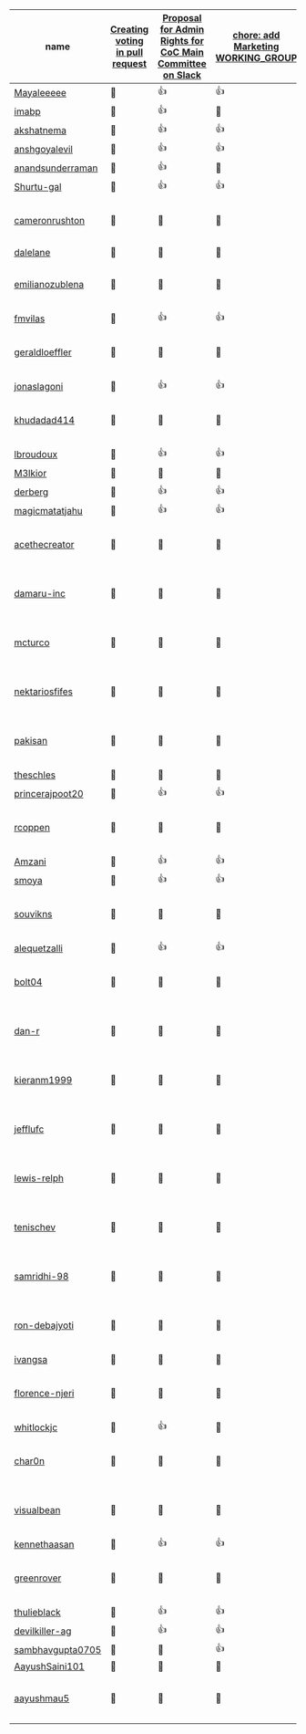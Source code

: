 <!-- This file is generated by a script. Do not manually update it unless there is a visible mistake and point to the script that is responsible for updating the document. -->
| <span style="position: relative; cursor: pointer;" title="GitHub user name">name</span> | [Creating voting in pull request](https://github.com/AayushSaini101/Vote/issues/70) | [Proposal for Admin Rights for CoC Main Committee on Slack](https://github.com/AayushSaini101/Vote/issues/1227) | [chore: add Marketing WORKING_GROUP](https://github.com/AayushSaini101/Vote/issues/1130) | [docs: add instruction how voting automation works](https://github.com/AayushSaini101/Vote/issues/1155) | <span style="position: relative; cursor: pointer;" title="Last time the TSC member participated in a vote">lastParticipatedVoteTime</span> | <span style="position: relative; cursor: pointer;" title="isVotedInLast3Months">isVotedInLast3Months</span> | <span style="position: relative; cursor: pointer;" title="Date when last vote was closed. It indicated when the last voting took place and marks the date when this tracking document was updated.">lastVoteClosedTime</span> | <span style="position: relative; cursor: pointer;" title="Number of times TSC member agreed in a vote.">agreeCount</span> | <span style="position: relative; cursor: pointer;" title="Number of times TSC member did not agree in a vote.">disagreeCount</span> | <span style="position: relative; cursor: pointer;" title="Number of times TSC member abstained from voting.">abstainCount</span> | <span style="position: relative; cursor: pointer;" title="Number of times TSC member did not participate in voting.">notParticipatingCount</span> |
| --- | --- | --- | --- | --- | --- | --- | --- | --- | --- | --- | --- |
| [Mayaleeeee](https://github.com/Mayaleeeee) | <span style="position: relative; cursor: pointer;" title="Not participated">🔕</span> | <span style="position: relative; cursor: pointer;" title="In favor">👍</span> | <span style="position: relative; cursor: pointer;" title="In favor">👍</span> | <span style="position: relative; cursor: pointer;" title="In favor">👍</span> | 2024-05-28 | true | 2024-07-24 | 3 | 0 | 0 | 4 |
| [imabp](https://github.com/imabp) | <span style="position: relative; cursor: pointer;" title="Not participated">🔕</span> | <span style="position: relative; cursor: pointer;" title="In favor">👍</span> | <span style="position: relative; cursor: pointer;" title="Not participated">🔕</span> | <span style="position: relative; cursor: pointer;" title="In favor">👍</span> | 2024-06-13 | true | 2024-07-24 | 2 | 0 | 0 | 5 |
| [akshatnema](https://github.com/akshatnema) | <span style="position: relative; cursor: pointer;" title="Not participated">🔕</span> | <span style="position: relative; cursor: pointer;" title="In favor">👍</span> | <span style="position: relative; cursor: pointer;" title="In favor">👍</span> | <span style="position: relative; cursor: pointer;" title="In favor">👍</span> | 2024-05-28 | true | 2024-07-24 | 3 | 0 | 0 | 4 |
| [anshgoyalevil](https://github.com/anshgoyalevil) | <span style="position: relative; cursor: pointer;" title="Not participated">🔕</span> | <span style="position: relative; cursor: pointer;" title="In favor">👍</span> | <span style="position: relative; cursor: pointer;" title="In favor">👍</span> | <span style="position: relative; cursor: pointer;" title="Not participated">🔕</span> | 2024-06-03 | true | 2024-07-24 | 2 | 0 | 0 | 5 |
| [anandsunderraman](https://github.com/anandsunderraman) | <span style="position: relative; cursor: pointer;" title="Not participated">🔕</span> | <span style="position: relative; cursor: pointer;" title="In favor">👍</span> | <span style="position: relative; cursor: pointer;" title="Not participated">🔕</span> | <span style="position: relative; cursor: pointer;" title="In favor">👍</span> | 2024-06-13 | true | 2024-07-24 | 2 | 0 | 0 | 5 |
| [Shurtu-gal](https://github.com/Shurtu-gal) | <span style="position: relative; cursor: pointer;" title="Not participated">🔕</span> | <span style="position: relative; cursor: pointer;" title="In favor">👍</span> | <span style="position: relative; cursor: pointer;" title="In favor">👍</span> | <span style="position: relative; cursor: pointer;" title="In favor">👍</span> | 2024-05-28 | true | 2024-07-24 | 3 | 0 | 0 | 4 |
| [cameronrushton](https://github.com/cameronrushton) | <span style="position: relative; cursor: pointer;" title="Not participated">🔕</span> | <span style="position: relative; cursor: pointer;" title="Not participated">🔕</span> | <span style="position: relative; cursor: pointer;" title="Not participated">🔕</span> | <span style="position: relative; cursor: pointer;" title="Not participated">🔕</span> | Member has not participated in all previous voting process. | Member has not participated in all previous voting process. | 2024-07-24 | 0 | 0 | 0 | 7 |
| [dalelane](https://github.com/dalelane) | <span style="position: relative; cursor: pointer;" title="Not participated">🔕</span> | <span style="position: relative; cursor: pointer;" title="Abstain">👀</span> | <span style="position: relative; cursor: pointer;" title="Not participated">🔕</span> | <span style="position: relative; cursor: pointer;" title="Not participated">🔕</span> | 2024-06-13 | true | 2024-07-24 | 0 | 0 | 1 | 6 |
| [emilianozublena](https://github.com/emilianozublena) | <span style="position: relative; cursor: pointer;" title="Not participated">🔕</span> | <span style="position: relative; cursor: pointer;" title="Not participated">🔕</span> | <span style="position: relative; cursor: pointer;" title="Not participated">🔕</span> | <span style="position: relative; cursor: pointer;" title="Not participated">🔕</span> | Member has not participated in all previous voting process. | Member has not participated in all previous voting process. | 2024-07-24 | 0 | 0 | 0 | 7 |
| [fmvilas](https://github.com/fmvilas) | <span style="position: relative; cursor: pointer;" title="Not participated">🔕</span> | <span style="position: relative; cursor: pointer;" title="In favor">👍</span> | <span style="position: relative; cursor: pointer;" title="In favor">👍</span> | <span style="position: relative; cursor: pointer;" title="In favor">👍</span> | 2024-05-28 | true | 2024-07-24 | 3 | 0 | 0 | 4 |
| [geraldloeffler](https://github.com/geraldloeffler) | <span style="position: relative; cursor: pointer;" title="Not participated">🔕</span> | <span style="position: relative; cursor: pointer;" title="Not participated">🔕</span> | <span style="position: relative; cursor: pointer;" title="Not participated">🔕</span> | <span style="position: relative; cursor: pointer;" title="Not participated">🔕</span> | Member has not participated in all previous voting process. | Member has not participated in all previous voting process. | 2024-07-24 | 0 | 0 | 0 | 7 |
| [jonaslagoni](https://github.com/jonaslagoni) | <span style="position: relative; cursor: pointer;" title="Not participated">🔕</span> | <span style="position: relative; cursor: pointer;" title="In favor">👍</span> | <span style="position: relative; cursor: pointer;" title="In favor">👍</span> | <span style="position: relative; cursor: pointer;" title="In favor">👍</span> | 2024-06-03 | true | 2024-07-24 | 3 | 0 | 0 | 4 |
| [khudadad414](https://github.com/khudadad414) | <span style="position: relative; cursor: pointer;" title="Not participated">🔕</span> | <span style="position: relative; cursor: pointer;" title="Not participated">🔕</span> | <span style="position: relative; cursor: pointer;" title="Not participated">🔕</span> | <span style="position: relative; cursor: pointer;" title="Not participated">🔕</span> | Member has not participated in all previous voting process. | Member has not participated in all previous voting process. | 2024-07-24 | 0 | 0 | 0 | 7 |
| [lbroudoux](https://github.com/lbroudoux) | <span style="position: relative; cursor: pointer;" title="Not participated">🔕</span> | <span style="position: relative; cursor: pointer;" title="In favor">👍</span> | <span style="position: relative; cursor: pointer;" title="In favor">👍</span> | <span style="position: relative; cursor: pointer;" title="Not participated">🔕</span> | 2024-06-13 | true | 2024-07-24 | 2 | 0 | 0 | 5 |
| [M3lkior](https://github.com/M3lkior) | <span style="position: relative; cursor: pointer;" title="Not participated">🔕</span> | <span style="position: relative; cursor: pointer;" title="Not participated">🔕</span> | <span style="position: relative; cursor: pointer;" title="Not participated">🔕</span> | <span style="position: relative; cursor: pointer;" title="Against">👎</span> | 2024-04-12 | true | 2024-07-24 | 0 | 1 | 0 | 6 |
| [derberg](https://github.com/derberg) | <span style="position: relative; cursor: pointer;" title="Not participated">🔕</span> | <span style="position: relative; cursor: pointer;" title="In favor">👍</span> | <span style="position: relative; cursor: pointer;" title="In favor">👍</span> | <span style="position: relative; cursor: pointer;" title="In favor">👍</span> | 2024-05-29 | true | 2024-07-24 | 3 | 0 | 0 | 4 |
| [magicmatatjahu](https://github.com/magicmatatjahu) | <span style="position: relative; cursor: pointer;" title="Not participated">🔕</span> | <span style="position: relative; cursor: pointer;" title="In favor">👍</span> | <span style="position: relative; cursor: pointer;" title="In favor">👍</span> | <span style="position: relative; cursor: pointer;" title="In favor">👍</span> | 2024-06-13 | true | 2024-07-24 | 3 | 0 | 0 | 4 |
| [acethecreator](https://github.com/acethecreator) | <span style="position: relative; cursor: pointer;" title="Not participated">🔕</span> | <span style="position: relative; cursor: pointer;" title="Not participated">🔕</span> | <span style="position: relative; cursor: pointer;" title="Not participated">🔕</span> | <span style="position: relative; cursor: pointer;" title="Not participated">🔕</span> | Member has not participated in all previous voting process. | Member has not participated in all previous voting process. | 2024-07-24 | 0 | 0 | 0 | 7 |
| [damaru-inc](https://github.com/damaru-inc) | <span style="position: relative; cursor: pointer;" title="Not participated">🔕</span> | <span style="position: relative; cursor: pointer;" title="Not participated">🔕</span> | <span style="position: relative; cursor: pointer;" title="Not participated">🔕</span> | <span style="position: relative; cursor: pointer;" title="Not participated">🔕</span> | Member has not participated in all previous voting process. | Member has not participated in all previous voting process. | 2024-07-24 | 0 | 0 | 0 | 7 |
| [mcturco](https://github.com/mcturco) | <span style="position: relative; cursor: pointer;" title="Not participated">🔕</span> | <span style="position: relative; cursor: pointer;" title="Not participated">🔕</span> | <span style="position: relative; cursor: pointer;" title="Not participated">🔕</span> | <span style="position: relative; cursor: pointer;" title="Not participated">🔕</span> | Member has not participated in all previous voting process. | Member has not participated in all previous voting process. | 2024-07-24 | 0 | 0 | 0 | 7 |
| [nektariosfifes](https://github.com/nektariosfifes) | <span style="position: relative; cursor: pointer;" title="Not participated">🔕</span> | <span style="position: relative; cursor: pointer;" title="Not participated">🔕</span> | <span style="position: relative; cursor: pointer;" title="Not participated">🔕</span> | <span style="position: relative; cursor: pointer;" title="Not participated">🔕</span> | Member has not participated in all previous voting process. | Member has not participated in all previous voting process. | 2024-07-24 | 0 | 0 | 0 | 7 |
| [pakisan](https://github.com/pakisan) | <span style="position: relative; cursor: pointer;" title="Not participated">🔕</span> | <span style="position: relative; cursor: pointer;" title="Not participated">🔕</span> | <span style="position: relative; cursor: pointer;" title="Not participated">🔕</span> | <span style="position: relative; cursor: pointer;" title="Not participated">🔕</span> | Member has not participated in all previous voting process. | Member has not participated in all previous voting process. | 2024-07-24 | 0 | 0 | 0 | 7 |
| [theschles](https://github.com/theschles) | <span style="position: relative; cursor: pointer;" title="Not participated">🔕</span> | <span style="position: relative; cursor: pointer;" title="Not participated">🔕</span> | <span style="position: relative; cursor: pointer;" title="Not participated">🔕</span> | <span style="position: relative; cursor: pointer;" title="In favor">👍</span> | 2024-04-10 | true | 2024-07-24 | 1 | 0 | 0 | 6 |
| [princerajpoot20](https://github.com/princerajpoot20) | <span style="position: relative; cursor: pointer;" title="Not participated">🔕</span> | <span style="position: relative; cursor: pointer;" title="In favor">👍</span> | <span style="position: relative; cursor: pointer;" title="In favor">👍</span> | <span style="position: relative; cursor: pointer;" title="In favor">👍</span> | 2024-05-28 | true | 2024-07-24 | 3 | 0 | 0 | 4 |
| [rcoppen](https://github.com/rcoppen) | <span style="position: relative; cursor: pointer;" title="Not participated">🔕</span> | <span style="position: relative; cursor: pointer;" title="Not participated">🔕</span> | <span style="position: relative; cursor: pointer;" title="Not participated">🔕</span> | <span style="position: relative; cursor: pointer;" title="Not participated">🔕</span> | Member has not participated in all previous voting process. | Member has not participated in all previous voting process. | 2024-07-24 | 0 | 0 | 0 | 7 |
| [Amzani](https://github.com/Amzani) | <span style="position: relative; cursor: pointer;" title="Not participated">🔕</span> | <span style="position: relative; cursor: pointer;" title="In favor">👍</span> | <span style="position: relative; cursor: pointer;" title="In favor">👍</span> | <span style="position: relative; cursor: pointer;" title="Not participated">🔕</span> | 2024-06-13 | true | 2024-07-24 | 2 | 0 | 0 | 5 |
| [smoya](https://github.com/smoya) | <span style="position: relative; cursor: pointer;" title="Not participated">🔕</span> | <span style="position: relative; cursor: pointer;" title="In favor">👍</span> | <span style="position: relative; cursor: pointer;" title="In favor">👍</span> | <span style="position: relative; cursor: pointer;" title="Not participated">🔕</span> | 2024-05-28 | true | 2024-07-24 | 2 | 0 | 0 | 5 |
| [souvikns](https://github.com/souvikns) | <span style="position: relative; cursor: pointer;" title="Not participated">🔕</span> | <span style="position: relative; cursor: pointer;" title="Not participated">🔕</span> | <span style="position: relative; cursor: pointer;" title="Not participated">🔕</span> | <span style="position: relative; cursor: pointer;" title="Not participated">🔕</span> | Member has not participated in all previous voting process. | Member has not participated in all previous voting process. | 2024-07-24 | 0 | 0 | 0 | 7 |
| [alequetzalli](https://github.com/alequetzalli) | <span style="position: relative; cursor: pointer;" title="Not participated">🔕</span> | <span style="position: relative; cursor: pointer;" title="In favor">👍</span> | <span style="position: relative; cursor: pointer;" title="In favor">👍</span> | <span style="position: relative; cursor: pointer;" title="In favor">👍</span> | 2024-06-04 | true | 2024-07-24 | 3 | 0 | 0 | 4 |
| [bolt04](https://github.com/bolt04) | <span style="position: relative; cursor: pointer;" title="Not participated">🔕</span> | <span style="position: relative; cursor: pointer;" title="Not participated">🔕</span> | <span style="position: relative; cursor: pointer;" title="Not participated">🔕</span> | <span style="position: relative; cursor: pointer;" title="Not participated">🔕</span> | Member has not participated in all previous voting process. | Member has not participated in all previous voting process. | 2024-07-24 | 0 | 0 | 0 | 7 |
| [dan-r](https://github.com/dan-r) | <span style="position: relative; cursor: pointer;" title="Not participated">🔕</span> | <span style="position: relative; cursor: pointer;" title="Not participated">🔕</span> | <span style="position: relative; cursor: pointer;" title="Not participated">🔕</span> | <span style="position: relative; cursor: pointer;" title="Not participated">🔕</span> | Member has not participated in all previous voting process. | Member has not participated in all previous voting process. | 2024-07-24 | 0 | 0 | 0 | 7 |
| [kieranm1999](https://github.com/kieranm1999) | <span style="position: relative; cursor: pointer;" title="Not participated">🔕</span> | <span style="position: relative; cursor: pointer;" title="Not participated">🔕</span> | <span style="position: relative; cursor: pointer;" title="Not participated">🔕</span> | <span style="position: relative; cursor: pointer;" title="Not participated">🔕</span> | Member has not participated in all previous voting process. | Member has not participated in all previous voting process. | 2024-07-24 | 0 | 0 | 0 | 7 |
| [jefflufc](https://github.com/jefflufc) | <span style="position: relative; cursor: pointer;" title="Not participated">🔕</span> | <span style="position: relative; cursor: pointer;" title="Not participated">🔕</span> | <span style="position: relative; cursor: pointer;" title="Not participated">🔕</span> | <span style="position: relative; cursor: pointer;" title="Not participated">🔕</span> | Member has not participated in all previous voting process. | Member has not participated in all previous voting process. | 2024-07-24 | 0 | 0 | 0 | 7 |
| [lewis-relph](https://github.com/lewis-relph) | <span style="position: relative; cursor: pointer;" title="Not participated">🔕</span> | <span style="position: relative; cursor: pointer;" title="Not participated">🔕</span> | <span style="position: relative; cursor: pointer;" title="Not participated">🔕</span> | <span style="position: relative; cursor: pointer;" title="Not participated">🔕</span> | Member has not participated in all previous voting process. | Member has not participated in all previous voting process. | 2024-07-24 | 0 | 0 | 0 | 7 |
| [tenischev](https://github.com/tenischev) | <span style="position: relative; cursor: pointer;" title="Not participated">🔕</span> | <span style="position: relative; cursor: pointer;" title="Not participated">🔕</span> | <span style="position: relative; cursor: pointer;" title="Not participated">🔕</span> | <span style="position: relative; cursor: pointer;" title="Not participated">🔕</span> | Member has not participated in all previous voting process. | Member has not participated in all previous voting process. | 2024-07-24 | 0 | 0 | 0 | 7 |
| [samridhi-98](https://github.com/samridhi-98) | <span style="position: relative; cursor: pointer;" title="Not participated">🔕</span> | <span style="position: relative; cursor: pointer;" title="Not participated">🔕</span> | <span style="position: relative; cursor: pointer;" title="Not participated">🔕</span> | <span style="position: relative; cursor: pointer;" title="Not participated">🔕</span> | Member has not participated in all previous voting process. | Member has not participated in all previous voting process. | 2024-07-24 | 0 | 0 | 0 | 7 |
| [ron-debajyoti](https://github.com/ron-debajyoti) | <span style="position: relative; cursor: pointer;" title="Not participated">🔕</span> | <span style="position: relative; cursor: pointer;" title="Not participated">🔕</span> | <span style="position: relative; cursor: pointer;" title="Not participated">🔕</span> | <span style="position: relative; cursor: pointer;" title="Not participated">🔕</span> | Member has not participated in all previous voting process. | Member has not participated in all previous voting process. | 2024-07-24 | 0 | 0 | 0 | 7 |
| [ivangsa](https://github.com/ivangsa) | <span style="position: relative; cursor: pointer;" title="Not participated">🔕</span> | <span style="position: relative; cursor: pointer;" title="Not participated">🔕</span> | <span style="position: relative; cursor: pointer;" title="Not participated">🔕</span> | <span style="position: relative; cursor: pointer;" title="In favor">👍</span> | 2024-04-12 | true | 2024-07-24 | 1 | 0 | 0 | 6 |
| [florence-njeri](https://github.com/florence-njeri) | <span style="position: relative; cursor: pointer;" title="Not participated">🔕</span> | <span style="position: relative; cursor: pointer;" title="Not participated">🔕</span> | <span style="position: relative; cursor: pointer;" title="Not participated">🔕</span> | <span style="position: relative; cursor: pointer;" title="Not participated">🔕</span> | Member has not participated in all previous voting process. | Member has not participated in all previous voting process. | 2024-07-24 | 0 | 0 | 0 | 7 |
| [whitlockjc](https://github.com/whitlockjc) | <span style="position: relative; cursor: pointer;" title="Not participated">🔕</span> | <span style="position: relative; cursor: pointer;" title="In favor">👍</span> | <span style="position: relative; cursor: pointer;" title="Not participated">🔕</span> | <span style="position: relative; cursor: pointer;" title="Not participated">🔕</span> | 2024-06-13 | true | 2024-07-24 | 1 | 0 | 0 | 6 |
| [char0n](https://github.com/char0n) | <span style="position: relative; cursor: pointer;" title="Not participated">🔕</span> | <span style="position: relative; cursor: pointer;" title="Not participated">🔕</span> | <span style="position: relative; cursor: pointer;" title="Not participated">🔕</span> | <span style="position: relative; cursor: pointer;" title="Not participated">🔕</span> | Member has not participated in all previous voting process. | Member has not participated in all previous voting process. | 2024-07-24 | 0 | 0 | 0 | 7 |
| [visualbean](https://github.com/visualbean) | <span style="position: relative; cursor: pointer;" title="Not participated">🔕</span> | <span style="position: relative; cursor: pointer;" title="Not participated">🔕</span> | <span style="position: relative; cursor: pointer;" title="Not participated">🔕</span> | <span style="position: relative; cursor: pointer;" title="Not participated">🔕</span> | Member has not participated in all previous voting process. | Member has not participated in all previous voting process. | 2024-07-24 | 0 | 0 | 0 | 7 |
| [kennethaasan](https://github.com/kennethaasan) | <span style="position: relative; cursor: pointer;" title="Not participated">🔕</span> | <span style="position: relative; cursor: pointer;" title="In favor">👍</span> | <span style="position: relative; cursor: pointer;" title="In favor">👍</span> | <span style="position: relative; cursor: pointer;" title="In favor">👍</span> | 2024-05-29 | true | 2024-07-24 | 3 | 0 | 0 | 4 |
| [greenrover](https://github.com/greenrover) | <span style="position: relative; cursor: pointer;" title="Not participated">🔕</span> | <span style="position: relative; cursor: pointer;" title="Not participated">🔕</span> | <span style="position: relative; cursor: pointer;" title="Not participated">🔕</span> | <span style="position: relative; cursor: pointer;" title="Not participated">🔕</span> | Member has not participated in all previous voting process. | Member has not participated in all previous voting process. | 2024-07-24 | 0 | 0 | 0 | 7 |
| [thulieblack](https://github.com/thulieblack) | <span style="position: relative; cursor: pointer;" title="Not participated">🔕</span> | <span style="position: relative; cursor: pointer;" title="In favor">👍</span> | <span style="position: relative; cursor: pointer;" title="In favor">👍</span> | <span style="position: relative; cursor: pointer;" title="In favor">👍</span> | 2024-06-03 | true | 2024-07-24 | 3 | 0 | 0 | 4 |
| [devilkiller-ag](https://github.com/devilkiller-ag) | <span style="position: relative; cursor: pointer;" title="Not participated">🔕</span> | <span style="position: relative; cursor: pointer;" title="In favor">👍</span> | <span style="position: relative; cursor: pointer;" title="In favor">👍</span> | <span style="position: relative; cursor: pointer;" title="In favor">👍</span> | 2024-05-28 | true | 2024-07-24 | 3 | 0 | 0 | 4 |
| [sambhavgupta0705](https://github.com/sambhavgupta0705) | <span style="position: relative; cursor: pointer;" title="Not participated">🔕</span> | <span style="position: relative; cursor: pointer;" title="Not participated">🔕</span> | <span style="position: relative; cursor: pointer;" title="In favor">👍</span> | <span style="position: relative; cursor: pointer;" title="In favor">👍</span> | 2024-05-29 | true | 2024-07-24 | 2 | 0 | 0 | 5 |
| [AayushSaini101](https://github.com/AayushSaini101) | <span style="position: relative; cursor: pointer;" title="Not participated">🔕</span> | <span style="position: relative; cursor: pointer;" title="Not participated">🔕</span> | <span style="position: relative; cursor: pointer;" title="Not participated">🔕</span> | <span style="position: relative; cursor: pointer;" title="Not participated">🔕</span> | 2024-07-24 | true | 2024-07-24 | 2 | 0 | 0 | 2 |
| [aayushmau5](https://github.com/aayushmau5) | <span style="position: relative; cursor: pointer;" title="Not participated">🔕</span> | <span style="position: relative; cursor: pointer;" title="Not participated">🔕</span> | <span style="position: relative; cursor: pointer;" title="Not participated">🔕</span> | <span style="position: relative; cursor: pointer;" title="Not participated">🔕</span> | Member has not participated in all previous voting process. | Member has not participated in all previous voting process. | 2024-07-24 | 0 | 0 | 0 | 3 |
